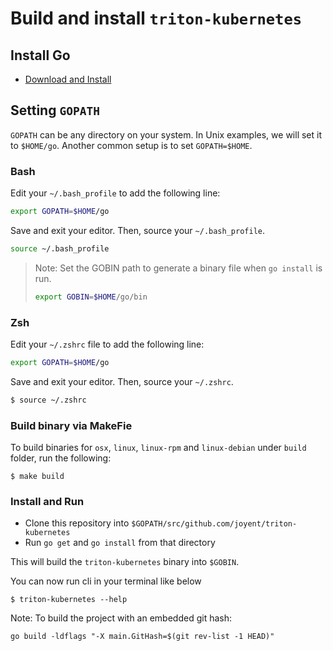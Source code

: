 # Build and install `triton-kubernetes`

## Install Go
 * [Download and Install](https://github.com/golang/go#download-and-install)

## Setting `GOPATH` 

`GOPATH` can be any directory on your system. In Unix examples, we will set it to `$HOME/go`. Another common setup is to set `GOPATH=$HOME`. 

### Bash

Edit your `~/.bash_profile` to add the following line:
```bash
export GOPATH=$HOME/go
```

Save and exit your editor. Then, source your `~/.bash_profile`.
```bash
source ~/.bash_profile
```

> Note: Set the GOBIN path to generate a binary file when `go install` is run.
> ```bash
> export GOBIN=$HOME/go/bin
> ```

### Zsh

Edit your `~/.zshrc` file to add the following line:

```bash
export GOPATH=$HOME/go
```
Save and exit your editor. Then, source your `~/.zshrc`.
```bash
$ source ~/.zshrc
```

### Build binary via MakeFie

To build binaries for `osx`, `linux`, `linux-rpm` and `linux-debian` under `build` folder, run the following:

```
$ make build
```

### Install and Run
* Clone this repository into `$GOPATH/src/github.com/joyent/triton-kubernetes`
* Run `go get` and `go install` from that directory

This will build the `triton-kubernetes` binary into `$GOBIN`.

You can now run cli in your terminal like below

```
$ triton-kubernetes --help
```


Note: To build the project with an embedded git hash:
```
go build -ldflags "-X main.GitHash=$(git rev-list -1 HEAD)"
```